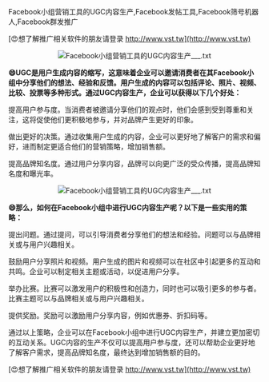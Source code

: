 Facebook小组营销工具的UGC内容生产,Facebook发帖工具,Facebook筛号机器人,Facebook群发推广

[😍想了解推广相关软件的朋友请登录 http://www.vst.tw](http://www.vst.tw)

 <center><img src="https://vst.tw/MP4/tuiguang/png/5.png" alt="Facebook小组营销工具的UGC内容生产___.txt"></center>

**😄UGC是用户生成内容的缩写，这意味着企业可以邀请消费者在其Facebook小组中分享他们的想法、经验和反馈。用户生成的内容可以包括评论、照片、视频、比较、投票等多种形式。通过UGC内容生产，企业可以获得以下几个好处：**

提高用户参与度。当消费者被邀请分享他们的观点时，他们会感到受到尊重和关注，这将促使他们更积极地参与，并对品牌产生更好的印象。

做出更好的决策。通过收集用户生成的内容，企业可以更好地了解客户的需求和偏好，进而制定更适合他们的营销策略，增加销售额。

提高品牌知名度。通过用户分享内容，品牌可以向更广泛的受众传播，提高品牌知名度和曝光率。

 <center><img src="https://vst.tw/MP4/tuiguang/png/8.png" alt="Facebook小组营销工具的UGC内容生产___.txt"></center>

**😄那么，如何在Facebook小组中进行UGC内容生产呢？以下是一些实用的策略：**

提出问题。通过提问，可以引导消费者分享他们的想法和经验。问题可以与品牌相关或与用户兴趣相关。

鼓励用户分享照片和视频。用户生成的图片和视频可以在社区中引起更多的互动和共鸣。企业可以制定相关主题或活动，以促进用户分享。

举办比赛。比赛可以激发用户的积极性和创造力，同时也可以吸引更多的参与者。比赛主题可以与品牌相关或与用户兴趣相关。

提供奖励。奖励可以激励用户分享内容，例如优惠券、折扣码等。

通过以上策略，企业可以在Facebook小组中进行UGC内容生产，并建立更加密切的互动关系。UGC内容的生产不仅可以提高用户参与度，还可以帮助企业更好地了解客户需求，提高品牌知名度，最终达到增加销售额的目的。

[😍想了解推广相关软件的朋友请登录 http://www.vst.tw](http://www.vst.tw)



